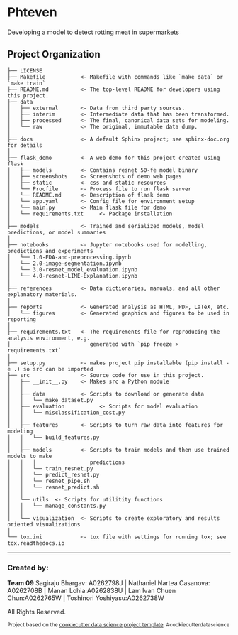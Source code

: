 Phteven
==============================

Developing a model to detect rotting meat in supermarkets

Project Organization
------------

    ├── LICENSE
    ├── Makefile           <- Makefile with commands like `make data` or `make train`
    ├── README.md          <- The top-level README for developers using this project.
    ├── data
    │   ├── external       <- Data from third party sources.
    │   ├── interim        <- Intermediate data that has been transformed.
    │   ├── processed      <- The final, canonical data sets for modeling.
    │   └── raw            <- The original, immutable data dump.
    │
    ├── docs               <- A default Sphinx project; see sphinx-doc.org for details
    │
    ├── flask_demo         <- A web demo for this project created using flask
    │   ├── models         <- Contains resnet 50-fe model binary
    │   ├── screenshots    <- Screenshots of demo web pages
    │   ├── static         <- css and static resources
    │   └── Procfile       <- Process file to run flask server
    │   └── README.md      <- Description of flask demo
    │   └── app.yaml       <- Config file for environment setup
    │   └── main.py        <- Main flask file for demo
    │   └── requirements.txt     <- Package installation
    │
    ├── models             <- Trained and serialized models, model predictions, or model summaries
    │
    ├── notebooks          <- Jupyter notebooks used for modelling, predictions and experiments
    │   └── 1.0-EDA-and-preprocessing.ipynb
    │   └── 2.0-image-segmentation.ipynb
    │   └── 3.0-resnet_model_evaluation.ipynb
    │   └── 4.0-resnet-LIME-Explanation.ipynb
    │
    ├── references         <- Data dictionaries, manuals, and all other explanatory materials.
    │
    ├── reports            <- Generated analysis as HTML, PDF, LaTeX, etc.
    │   └── figures        <- Generated graphics and figures to be used in reporting
    │
    ├── requirements.txt   <- The requirements file for reproducing the analysis environment, e.g.
    │                         generated with `pip freeze > requirements.txt`
    │
    ├── setup.py           <- makes project pip installable (pip install -e .) so src can be imported
    ├── src                <- Source code for use in this project.
    │   ├── __init__.py    <- Makes src a Python module
    │   │
    │   ├── data           <- Scripts to download or generate data
    │   │   └── make_dataset.py
    │   ├── evaluation           <- Scripts for model evaluation
    │   │   └── misclassification_cost.py
    │   │
    │   ├── features       <- Scripts to turn raw data into features for modeling
    │   │   └── build_features.py
    │   │
    │   ├── models         <- Scripts to train models and then use trained models to make
    │   │   │                 predictions
    │   │   └── train_resnet.py
    │   │   └── predict_resnet.py
    │   │   └── resnet_pipe.sh
    │   │   └── resnet_predict.sh 
    │   │
    │   └── utils  <- Scripts for utilitity functions
    │   │   └── manage_constants.py
    │   │
    │   └── visualization  <- Scripts to create exploratory and results oriented visualizations
    │
    └── tox.ini            <- tox file with settings for running tox; see tox.readthedocs.io


--------

### Created by: 
**Team 09**
Sagiraju Bhargav: A0262798J |
Nathaniel Nartea Casanova: A0262708B |
Manan Lohia:A0262838U |
Lam Ivan Chuen Chun:A0262765W |
Toshinori Yoshiyasu:A0262738W

All Rights Reserved.

<p><small>Project based on the <a target="_blank" href="https://drivendata.github.io/cookiecutter-data-science/">cookiecutter data science project template</a>. #cookiecutterdatascience</small></p>
